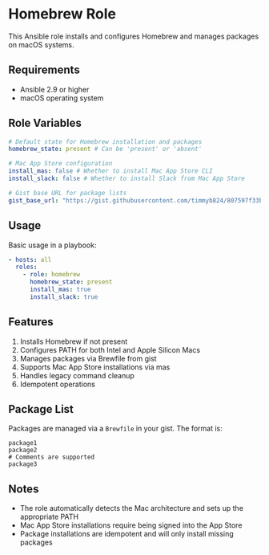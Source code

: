 # Homebrew Role

This Ansible role installs and configures Homebrew and manages packages on macOS systems.

## Requirements

- Ansible 2.9 or higher
- macOS operating system

## Role Variables

```yaml
# Default state for Homebrew installation and packages
homebrew_state: present # Can be 'present' or 'absent'

# Mac App Store configuration
install_mas: false # Whether to install Mac App Store CLI
install_slack: false # Whether to install Slack from Mac App Store

# Gist base URL for package lists
gist_base_url: "https://gist.githubusercontent.com/timmyb824/807597f33b14eceeb26e4e6f81d45962/raw"
```

## Usage

Basic usage in a playbook:

```yaml
- hosts: all
  roles:
    - role: homebrew
      homebrew_state: present
      install_mas: true
      install_slack: true
```

## Features

1. Installs Homebrew if not present
2. Configures PATH for both Intel and Apple Silicon Macs
3. Manages packages via Brewfile from gist
4. Supports Mac App Store installations via mas
5. Handles legacy command cleanup
6. Idempotent operations

## Package List

Packages are managed via a `Brewfile` in your gist. The format is:

```
package1
package2
# Comments are supported
package3
```

## Notes

- The role automatically detects the Mac architecture and sets up the appropriate PATH
- Mac App Store installations require being signed into the App Store
- Package installations are idempotent and will only install missing packages
